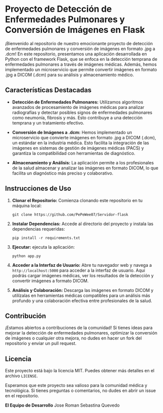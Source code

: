 # Proyecto de Detección de Enfermedades Pulmonares y Conversión de Imágenes en Flask

¡Bienvenido al repositorio de nuestro emocionante proyecto de detección de enfermedades pulmonares y conversión de imágenes en formato .jpg a .dcm! En este repositorio, presentamos una aplicación desarrollada en Python con el framework Flask, que se enfoca en la detección temprana de enfermedades pulmonares a través de imágenes médicas. Además, hemos implementado un microservicio que permite convertir imágenes en formato .jpg a DICOM (.dcm) para su análisis y almacenamiento médico.

## Características Destacadas

- **Detección de Enfermedades Pulmonares:** Utilizamos algoritmos avanzados de procesamiento de imágenes médicas para analizar radiografías y detectar posibles signos de enfermedades pulmonares como neumonía, fibrosis y más. Esto contribuye a una detección temprana y un tratamiento efectivo.

- **Conversión de Imágenes a .dcm:** Hemos implementado un microservicio que convierte imágenes en formato .jpg a DICOM (.dcm), un estándar en la industria médica. Esto facilita la integración de las imágenes en sistemas de gestión de imágenes médicas (PACS) y garantiza la compatibilidad con herramientas de diagnóstico.

- **Almacenamiento y Análisis:** La aplicación permite a los profesionales de la salud almacenar y analizar las imágenes en formato DICOM, lo que facilita un diagnóstico más preciso y colaborativo.

## Instrucciones de Uso

1. **Clonar el Repositorio:** Comienza clonando este repositorio en tu máquina local:

   ```
   git clone https://github.com/PePeWee07/Servidor-flask
   ```

2. **Instalar Dependencias:** Accede al directorio del proyecto y instala las dependencias requeridas:

   ```
   pip install -r requirements.txt
   ```

3. **Ejecutar:** ejecuta la aplicación:

   ```
   python app.py
   ```

4. **Acceder a la Interfaz de Usuario:** Abre tu navegador web y navega a `http://localhost:5000` para acceder a la interfaz de usuario. Aquí podrás cargar imágenes médicas, ver los resultados de la detección y convertir imágenes a formato DICOM.

5. **Análisis y Colaboración:** Descarga las imágenes en formato DICOM y utilízalas en herramientas médicas compatibles para un análisis más profundo y una colaboración efectiva entre profesionales de la salud.

## Contribución

¡Estamos abiertos a contribuciones de la comunidad! Si tienes ideas para mejorar la detección de enfermedades pulmonares, optimizar la conversión de imágenes o cualquier otra mejora, no dudes en hacer un fork del repositorio y enviar un pull request.

## Licencia

Este proyecto está bajo la licencia MIT. Puedes obtener más detalles en el archivo `LICENSE`.

Esperamos que este proyecto sea valioso para la comunidad médica y tecnológica. Si tienes preguntas o comentarios, no dudes en abrir un issue en el repositorio.

**El Equipo de Desarrollo**
Jose Roman
Sebastina Quevedo
